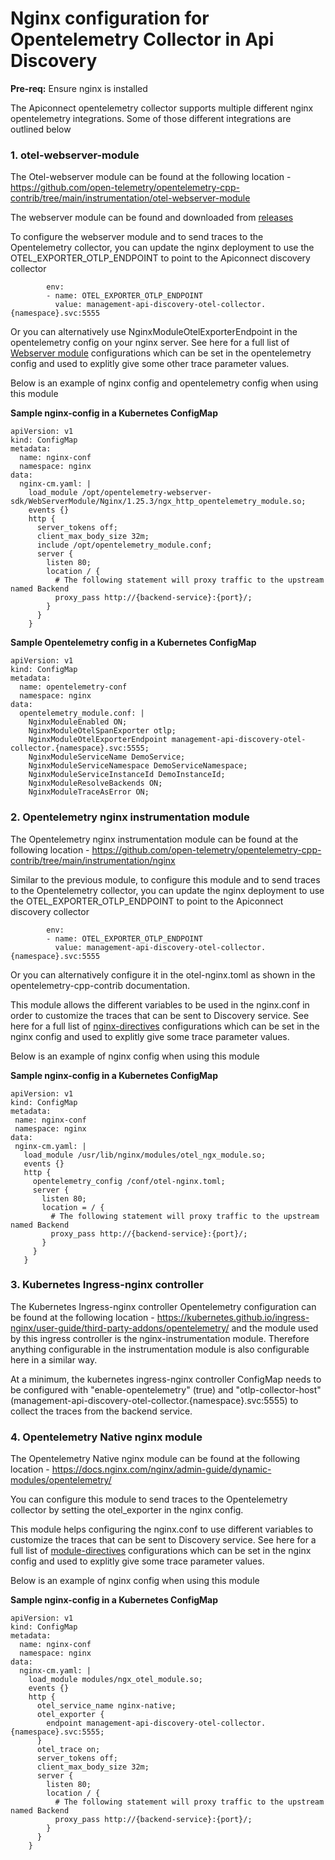 # Nginx configuration for Opentelemetry Collector in Api Discovery

**Pre-req:** Ensure nginx is installed 

The Apiconnect opentelemetry collector supports multiple different nginx opentelemetry integrations.
Some of those different integrations are outlined below

### 1. otel-webserver-module
The Otel-webserver module can be found at the following location - https://github.com/open-telemetry/opentelemetry-cpp-contrib/tree/main/instrumentation/otel-webserver-module

The webserver module can be found and downloaded from [releases](https://github.com/open-telemetry/opentelemetry-cpp-contrib/releases)

To configure the webserver module and to send traces to the Opentelemetry collector, you can update the nginx deployment to use the OTEL_EXPORTER_OTLP_ENDPOINT to point to the Apiconnect discovery collector
```
        env:
        - name: OTEL_EXPORTER_OTLP_ENDPOINT
          value: management-api-discovery-otel-collector.{namespace}.svc:5555
```

Or you can alternatively use NginxModuleOtelExporterEndpoint in the opentelemetry config on your nginx server. See here for a full list of [Webserver module](https://github.com/open-telemetry/opentelemetry-cpp-contrib/tree/main/instrumentation/otel-webserver-module#configuration-1) configurations which can be set in the opentelemetry config and used to explitly give some other trace parameter values.

Below is an example of nginx config and opentelemetry config when using this module

**Sample nginx-config in a Kubernetes ConfigMap**

```
apiVersion: v1
kind: ConfigMap
metadata:
  name: nginx-conf
  namespace: nginx
data:
  nginx-cm.yaml: |
    load_module /opt/opentelemetry-webserver-sdk/WebServerModule/Nginx/1.25.3/ngx_http_opentelemetry_module.so;
    events {}
    http {
      server_tokens off;
      client_max_body_size 32m;
      include /opt/opentelemetry_module.conf;
      server {
        listen 80;
        location / {
          # The following statement will proxy traffic to the upstream named Backend
          proxy_pass http://{backend-service}:{port}/;
        }
      }
    }
```

**Sample Opentelemetry config in a Kubernetes ConfigMap**

```
apiVersion: v1
kind: ConfigMap
metadata:
  name: opentelemetry-conf
  namespace: nginx
data:
  opentelemetry_module.conf: |
    NginxModuleEnabled ON;
    NginxModuleOtelSpanExporter otlp;
    NginxModuleOtelExporterEndpoint management-api-discovery-otel-collector.{namespace}.svc:5555;
    NginxModuleServiceName DemoService;
    NginxModuleServiceNamespace DemoServiceNamespace;
    NginxModuleServiceInstanceId DemoInstanceId;
    NginxModuleResolveBackends ON;
    NginxModuleTraceAsError ON;
```

### 2. Opentelemetry nginx instrumentation module
The Opentelemetry nginx instrumentation module can be found at the following location -  https://github.com/open-telemetry/opentelemetry-cpp-contrib/tree/main/instrumentation/nginx

Similar to the previous module, to configure this module and to send traces to the Opentelemetry collector, you can update the nginx deployment to use the OTEL_EXPORTER_OTLP_ENDPOINT to point to the Apiconnect discovery collector
```
        env:
        - name: OTEL_EXPORTER_OTLP_ENDPOINT
          value: management-api-discovery-otel-collector.{namespace}.svc:5555
```
Or you can alternatively configure it in the otel-nginx.toml as shown in the opentelemetry-cpp-contrib documentation.

This module allows the different variables to be used in the nginx.conf in order to customize the traces that can be sent to Discovery service. 
See here for a full list of [nginx-directives](https://github.com/open-telemetry/opentelemetry-cpp-contrib/tree/main/instrumentation/nginx#nginx-directives) configurations which can be set in the nginx config and used to explitly give some trace parameter values.

Below is an example of nginx config when using this module

**Sample nginx-config in a Kubernetes ConfigMap**

```
apiVersion: v1
kind: ConfigMap
metadata:
 name: nginx-conf
 namespace: nginx
data:
 nginx-cm.yaml: |
   load_module /usr/lib/nginx/modules/otel_ngx_module.so;
   events {}
   http {
     opentelemetry_config /conf/otel-nginx.toml;
     server {
       listen 80;
       location = / {
         # The following statement will proxy traffic to the upstream named Backend
         proxy_pass http://{backend-service}:{port}/;
       }
     }
   }
```
### 3. Kubernetes Ingress-nginx controller

The Kubernetes Ingress-nginx controller Opentelemetry configuration can be found at the following location -  https://kubernetes.github.io/ingress-nginx/user-guide/third-party-addons/opentelemetry/ and the module used by this ingress controller is the nginx-instrumentation module. Therefore anything configurable in the instrumentation module is also configurable here in a similar way.

At a minimum, the kubernetes ingress-nginx controller ConfigMap needs to be configured with "enable-opentelemetry" (true) and "otlp-collector-host" (management-api-discovery-otel-collector.{namespace}.svc:5555) to collect the traces from the backend service.

### 4. Opentelemetry Native nginx module

The Opentelemetry Native nginx module can be found at the following location - https://docs.nginx.com/nginx/admin-guide/dynamic-modules/opentelemetry/

You can configure this module to send traces to the Opentelemetry collector by setting the otel_exporter in the nginx config.

This module helps configuring the nginx.conf to use different variables to customize the traces that can be sent to Discovery service. 
See here for a full list of [module-directives](https://docs.nginx.com/nginx/admin-guide/dynamic-modules/opentelemetry/#module-directives) configurations which can be set in the nginx config and used to explitly give some trace parameter values.

Below is an example of nginx config when using this module

**Sample nginx-config in a Kubernetes ConfigMap**

```
apiVersion: v1
kind: ConfigMap
metadata:
  name: nginx-conf
  namespace: nginx
data:
  nginx-cm.yaml: |
    load_module modules/ngx_otel_module.so;
    events {}
    http {
      otel_service_name nginx-native;
      otel_exporter {
        endpoint management-api-discovery-otel-collector.{namespace}.svc:5555;
      }
      otel_trace on;	
      server_tokens off;
      client_max_body_size 32m;
      server {
        listen 80;
        location / {
          # The following statement will proxy traffic to the upstream named Backend
          proxy_pass http://{backend-service}:{port}/;
        }
      }
    }
```
